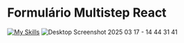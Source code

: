 # Formulário Multistep React
[![My Skills](https://skillicons.dev/icons?i=react,vite,css)](https://skillicons.dev)
![Desktop Screenshot 2025 03 17 - 14 44 31 41](https://github.com/user-attachments/assets/2c4a3efd-79a1-4144-bd0f-71c4ac3cb1c1)

